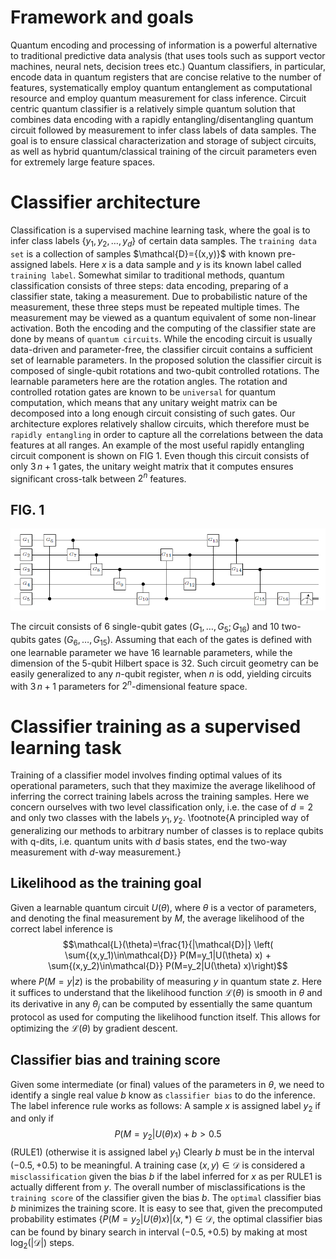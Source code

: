 
# Framework and goals
Quantum encoding and processing of information is a powerful alternative to traditional predictive data analysis (that uses tools such as support vector machines, neural nets, decision trees etc.) Quantum classifiers, in particular, encode data in quantum registers that are concise relative to the number of features, systematically employ quantum entanglement as computational resource and employ quantum measurement for class inference. Circuit centric quantum classifier is a relatively simple quantum solution that combines data encoding with a rapidly entangling/disentangling quantum circuit followed by measurement to infer class labels of data samples. The goal is to ensure classical characterization and storage of subject circuits, as well as hybrid quantum/classical training of the circuit parameters even for extremely large feature spaces.

# Classifier architecture
Classification is a supervised machine learning task, where the goal is to infer class labels $\{y_1,y_2,\ldots,y_d\}$ of certain data samples. The `training data set` is a collection of samples $\mathcal{D}=\{(x,y)}$ with known pre-assigned labels. Here $x$ is a data sample and $y$ is its known label called `training label`.
Somewhat similar to traditional methods, quantum classification consists of three steps: data encoding, preparing of a classifier state, taking a measurement. Due to probabilistic nature of the measurement, these three steps must be repeated multiple times. The measurement may be viewed as a quantum equivalent of some non-linear activation.
Both the encoding and the computing of the classifier state are done by means of `quantum circuits`. While the encoding circuit is usually data-driven and parameter-free, the classifier circuit contains a sufficient set of learnable parameters. In the proposed solution the classifier circuit is composed of single-qubit rotations and two-qubit controlled rotations. The learnable parameters here are the rotation angles. The rotation and controlled rotation gates are known to be `universal` for quantum computation, which means that any unitary weight matrix can be decomposed into a long enough circuit consisting of such gates. Our architecture explores relatively shallow circuits, which therefore must be `rapidly entangling` in order to capture all the correlations between the data features at all ranges. An example of the most useful rapidly entangling circuit component is shown on FIG 1. Even though this circuit consists of only $3\,n+1$ gates, the unitary weight matrix that it computes ensures significant cross-talk between $2^n$ features.
 

## FIG. 1
![Rapidly entangling quantum circuit on 5 qubits (with two cyclic layers).](./5qubitCircuit.png)

The circuit consists of 6 single-qubit gates $(G_1,\ldots,G_5; G_{16})$ and 10 two-qubits gates $(G_6,\ldots,G_{15})$. Assuming that each of the gates is defined with one learnable parameter we have 16 learnable parameters, while the dimension of the 5-qubit Hilbert space is 32. Such circuit geometry can be easily generalized to any $n$-qubit register, when $n$ is odd, yielding circuits with $3\, n+1$ parameters for $2^n$-dimensional feature space.

# Classifier training as a supervised learning task
Training of a classifier model involves finding optimal values of its operational parameters, such that they maximize the average likelihood of inferring the correct training labels across the training samples.
Here  we concern ourselves with two level classification only, i.e. the case of $d=2$ and only two classes with the labels $y_1,y_2$. \footnote{A principled way of generalizing our methods to arbitrary number of classes is to replace qubits with q-dits, i.e. quantum units with $d$ basis states, end the two-way measurement with $d$-way measurement.}

## Likelihood as the training goal
Given a learnable quantum circuit $U(\theta)$, where $\theta$ is a vector of parameters, and denoting the final measurement by $M$, the average likelihood of the correct label inference is
$$\mathcal{L}(\theta)=\frac{1}{|\mathcal{D}|} \left( \sum{(x,y_1)\in\mathcal{D}} P(M=y_1|U(\theta) x) + \sum{(x,y_2)\in\mathcal{D}} P(M=y_2|U(\theta) x)\right)$$
where $P(M=y|z)$ is the probability of measuring $y$ in quantum state $z$.
 Here it suffices to understand that the likelihood function $\mathcal{L}(\theta)$ is smooth in $\theta$ and its derivative in any $\theta_j$ can be computed by essentially the same quantum protocol as used for computing the likelihood function itself. This allows for optimizing the $\mathcal{L}(\theta)$ by gradient descent.

## Classifier bias and training score
Given some intermediate (or final) values of the parameters in $\theta$, we need to identify a single real value $b$ know as `classifier bias` to do the inference. The label inference rule works as follows:
	A sample $x$ is assigned label $y_2$ if and only if
$$ P(M=y_2|U(\theta) x) + b > 0.5 $$  (RULE1)
(otherwise it is assigned label $y_1$)
Clearly $b$ must be in the interval $(-0.5,+0.5)$ to be meaningful.
A training case $(x,y) \in \mathcal{D}$ is considered a `misclassification` given the bias $b$ if the label inferred for $x$ as per RULE1 is actually different from $y$. The overall number of misclassifications is the `training score` of the classifier given the bias $b$. The `optimal` classifier bias $b$ minimizes the training score.
It is easy to see that, given the precomputed probability estimates $\{ P(M=y_2|U(\theta) x) | (x,*)\in\mathcal{D}$, the optimal classifier bias can be found by binary search in interval $(-0.5,+0.5)$ by making at most $\log_2(|\mathcal{D}|)$ steps.